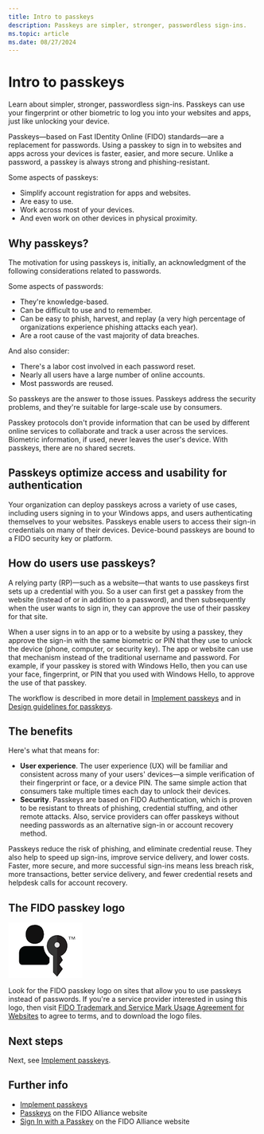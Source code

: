 ```yaml
---
title: Intro to passkeys
description: Passkeys are simpler, stronger, passwordless sign-ins.
ms.topic: article
ms.date: 08/27/2024
---
```


# Intro to passkeys

Learn about simpler, stronger, passwordless sign-ins. Passkeys can use your fingerprint or other biometric to log you into your websites and apps, just like unlocking your device.

Passkeys&mdash;based on Fast IDentity Online (FIDO) standards&mdash;are a replacement for passwords. Using a passkey to sign in to websites and apps across your devices is faster, easier, and more secure. Unlike a password, a passkey is always strong and phishing-resistant.

Some aspects of passkeys:
* Simplify account registration for apps and websites.
* Are easy to use.
* Work across most of your devices.
* And even work on other devices in physical proximity.​

## Why passkeys?

The motivation for using passkeys is, initially, an acknowledgment of the following considerations related to passwords.

Some aspects of passwords:
* They're knowledge-based.
* Can be difficult to use and to remember.
* Can be easy to phish, harvest, and replay (a very high percentage of organizations experience phishing attacks each year).
* Are a root cause of the vast majority of data breaches.

And also consider:
* There's a labor cost involved in each password reset.
* Nearly all users have a large number of online accounts.
* Most passwords are reused.

So passkeys are the answer to those issues. Passkeys address the security problems, and they're suitable for large-scale use by consumers.

Passkey protocols don't provide information that can be used by different online services to collaborate and track a user across the services. Biometric information, if used, never leaves the user's device. With passkeys, there are no shared secrets.

## Passkeys optimize access and usability for authentication

Your organization can deploy passkeys across a variety of use cases, including users signing in to your Windows apps, and users authenticating themselves to your websites. Passkeys enable users to access their sign-in credentials on many of their devices. Device-bound passkeys are bound to a FIDO security key or platform.

## How do users use passkeys?

A relying party (RP)&mdash;such as a website&mdash;that wants to use passkeys first sets up a credential with you. So a user can first get a passkey from the website (instead of or in addition to a password), and then subsequently when the user wants to sign in, they can approve the use of their passkey for that site.

When a user signs in to an app or to a website by using a passkey, they approve the sign-in with the same biometric or PIN that they use to unlock the device (phone, computer, or security key). The app or website can use that mechanism instead of the traditional username and password. For example, if your passkey is stored with Windows Hello, then you can use your face, fingerprint, or PIN that you used with Windows Hello, to approve the use of that passkey.

The workflow is described in more detail in [Implement passkeys](./implement.md) and in [Design guidelines for passkeys](./design.md).

## The benefits

Here's what that means for:

* **User experience**. The user experience (UX) will be familiar and consistent across many of your users' devices&mdash;a simple verification of their fingerprint or face, or a device PIN. The same simple action that consumers take multiple times each day to unlock their devices.
* **Security**. Passkeys are based on FIDO Authentication, which is proven to be resistant to threats of phishing, credential stuffing, and other remote attacks. Also, service providers can offer passkeys without needing passwords as an alternative sign-in or account recovery method.

Passkeys reduce the risk of phishing, and eliminate credential reuse. They also help to speed up sign-ins, improve service delivery, and lower costs. Faster, more secure, and more successful sign-ins means less breach risk, more transactions, better service delivery, and fewer credential resets and helpdesk calls for account recovery.

## The FIDO passkey logo

![The FIDO passkey logo](images/passkey-logo.png)

Look for the FIDO passkey logo on sites that allow you to use passkeys instead of passwords. If you're a service provider interested in using this logo, then visit [FIDO Trademark and Service Mark Usage Agreement for Websites](https://fidoalliance.org/get-the-passkey-icon/) to agree to terms, and to download the logo files.

## Next steps

Next, see [Implement passkeys](./implement.md).

## Further info

* [Implement passkeys](./implement.md)
* [Passkeys](https://fidoalliance.org/passkeys/) on the FIDO Alliance website
* [Sign In with a Passkey](https://fidoalliance.org/design-guidelines/patterns/sign-in-with-a-passkey/) on the FIDO Alliance website

